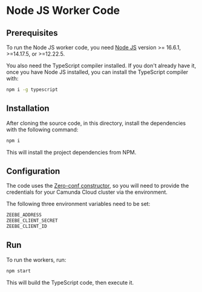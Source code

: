 # Node JS Worker Code

## Prerequisites

To run the Node JS worker code, you need [Node JS](https://nodejs.org/en/) version >= 16.6.1, >=14.17.5, or >=12.22.5.

You also need the TypeScript compiler installed. If you don't already have it, once you have Node JS installed, you can install the TypeScript compiler with:

```bash
npm i -g typescript
```

## Installation

After cloning the source code, in this directory, install the dependencies with the following command: 

```bash
npm i
```

This will install the project dependencies from NPM.

## Configuration

The code uses the [Zero-conf constructor](https://github.com/camunda-community-hub/zeebe-client-node-js#zero-conf), so you will need to provide the credentials for your Camunda Cloud cluster via the environment.

The following three environment variables need to be set:

```bash
ZEEBE_ADDRESS
ZEEBE_CLIENT_SECRET
ZEEBE_CLIENT_ID
```

## Run

To run the workers, run: 

```bash
npm start
```

This will build the TypeScript code, then execute it.